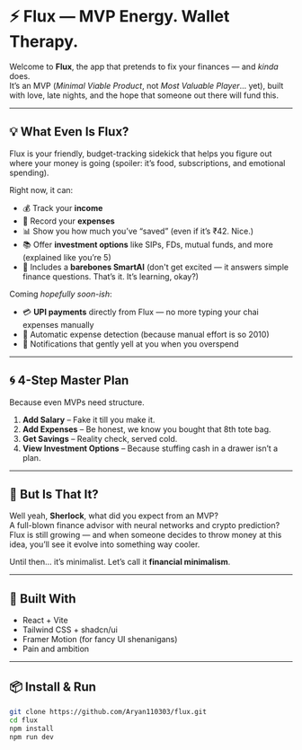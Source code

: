 # ⚡️ Flux — MVP Energy. Wallet Therapy.

Welcome to **Flux**, the app that pretends to fix your finances — and *kinda* does.  
It’s an MVP (*Minimal Viable Product*, not *Most Valuable Player*... yet), built with love, late nights, and the hope that someone out there will fund this.

---

## 💡 What Even Is Flux?

Flux is your friendly, budget-tracking sidekick that helps you figure out where your money is going (spoiler: it’s food, subscriptions, and emotional spending).

Right now, it can:

- 💰 Track your **income**
- 🧾 Record your **expenses**
- 📊 Show you how much you’ve “saved” (even if it’s ₹42. Nice.)
- 📚 Offer **investment options** like SIPs, FDs, mutual funds, and more (explained like you’re 5)
- 🧠 Includes a **barebones SmartAI** (don't get excited — it answers simple finance questions. That’s it. It’s learning, okay?)

Coming *hopefully soon-ish*:

- 💳 **UPI payments** directly from Flux — no more typing your chai expenses manually  
- 💸 Automatic expense detection (because manual effort is so 2010)
- 📲 Notifications that gently yell at you when you overspend

---

## 🌀 4-Step Master Plan

Because even MVPs need structure.

1. **Add Salary** – Fake it till you make it.
2. **Add Expenses** – Be honest, we know you bought that 8th tote bag.
3. **Get Savings** – Reality check, served cold.
4. **View Investment Options** – Because stuffing cash in a drawer isn’t a plan.

---

## 🤔 But Is That It?

Well yeah, **Sherlock**, what did you expect from an MVP?  
A full-blown finance advisor with neural networks and crypto prediction?  
Flux is still growing — and when someone decides to throw money at this idea, you’ll see it evolve into something way cooler.

Until then… it’s minimalist. Let’s call it **financial minimalism**.

---

## 🔧 Built With

- React + Vite
- Tailwind CSS + shadcn/ui
- Framer Motion (for fancy UI shenanigans)
- Pain and ambition

---

## 📦 Install & Run

```bash
git clone https://github.com/Aryan110303/flux.git
cd flux
npm install
npm run dev
